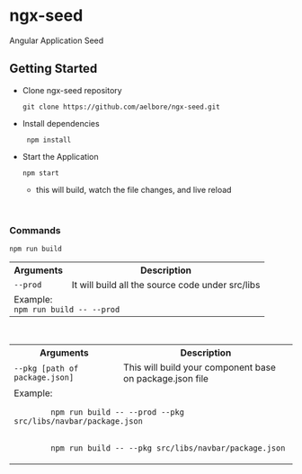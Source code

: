 # ngx-seed
Angular Application Seed

## Getting Started 

* Clone ngx-seed repository
  ```
  git clone https://github.com/aelbore/ngx-seed.git
  ```
* Install dependencies
  ```
   npm install
  ```
* Start the Application
  ```
  npm start
  ```
  - this will build, watch the file changes, and live reload

<br />

### Commands
```
npm run build
```

<table>
  <tr>
    <th>Arguments</th>
    <th>Description</th>
  </tr>
  <tr>
    <td><code>--prod</code></td>
    <td class="tg-us36">It will build all the source code under src/libs</td>
  </tr>
  <tr>
  <tr>
     <td colspan=2>
      Example: <br />
      <code>npm run build -- --prod</code>
    </td>
  </tr>
</table>

<br />
<table>
  <tr>
    <th>Arguments</th>
    <th>Description</th>
  </tr>
 <tr>
    <td><code>--pkg [path of package.json]</code></td>
    <td class="tg-us36">This will build your component base on package.json file</td>
 </tr>
 <tr>
    <td colspan=2>
      Example: <br />
      <code>
        npm run build -- --prod --pkg src/libs/navbar/package.json
        <br />
        npm run build -- --pkg src/libs/navbar/package.json
      </code>
    </td>
 </tr>
</table>
